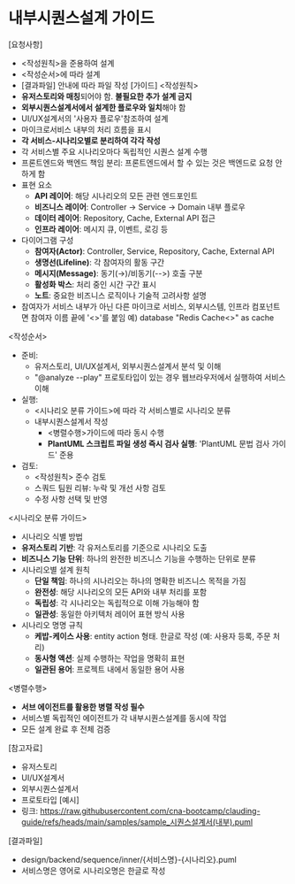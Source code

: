 # 내부시퀀스설계 가이드 

[요청사항]
- <작성원칙>을 준용하여 설계
- <작성순서>에 따라 설계
- [결과파일] 안내에 따라 파일 작성 
[가이드]
<작성원칙>
- **유저스토리와 매칭**되어야 함. **불필요한 추가 설계 금지**
- **외부시퀀스설계서에서 설계한 플로우와 일치**해야 함 
- UI/UX설계서의 '사용자 플로우'참조하여 설계
- 마이크로서비스 내부의 처리 흐름을 표시 
- **각 서비스-시나리오별로 분리하여 각각 작성**
- 각 서비스별 주요 시나리오마다 독립적인 시퀀스 설계 수행
- 프론트엔드와 백엔드 책임 분리: 프론트엔드에서 할 수 있는 것은 백엔드로 요청 안하게 함  
- 표현 요소
  - **API 레이어**: 해당 시나리오의 모든 관련 엔드포인트
  - **비즈니스 레이어**: Controller → Service → Domain 내부 플로우
  - **데이터 레이어**: Repository, Cache, External API 접근
  - **인프라 레이어**: 메시지 큐, 이벤트, 로깅 등
- 다이어그램 구성
  - **참여자(Actor)**: Controller, Service, Repository, Cache, External API
  - **생명선(Lifeline)**: 각 참여자의 활동 구간
  - **메시지(Message)**: 동기(→)/비동기(-->) 호출 구분
  - **활성화 박스**: 처리 중인 시간 구간 표시
  - **노트**: 중요한 비즈니스 로직이나 기술적 고려사항 설명
- 참여자가 서비스 내부가 아닌 다른 마이크로 서비스, 외부시스템, 인프라 컴포넌트면 참여자 이름 끝에 '<<E>>'를 붙임 
  예) database "Redis Cache<<E>>" as cache

<작성순서>
- 준비: 
  - 유저스토리, UI/UX설계서, 외부시퀀스설계서 분석 및 이해 
  - "@analyze --play" 프로토타입이 있는 경우 웹브라우저에서 실행하여 서비스 이해
- 실행: 
  - <시나리오 분류 가이드>에 따라 각 서비스별로 시나리오 분류 
  - 내부시퀀스설계서 작성 
    - <병렬수행>가이드에 따라 동시 수행 
    - **PlantUML 스크립트 파일 생성 즉시 검사 실행**: 'PlantUML 문법 검사  가이드' 준용 
- 검토:
  - <작성원칙> 준수 검토
  - 스쿼드 팀원 리뷰: 누락 및 개선 사항 검토
  - 수정 사항 선택 및 반영
  
<시나리오 분류 가이드>
-  시나리오 식별 방법
  - **유저스토리 기반**: 각 유저스토리를 기준으로 시나리오 도출
  - **비즈니스 기능 단위**: 하나의 완전한 비즈니스 기능을 수행하는 단위로 분류
- 시나리오별 설계 원칙
  - **단일 책임**: 하나의 시나리오는 하나의 명확한 비즈니스 목적을 가짐
  - **완전성**: 해당 시나리오의 모든 API와 내부 처리를 포함
  - **독립성**: 각 시나리오는 독립적으로 이해 가능해야 함
  - **일관성**: 동일한 아키텍처 레이어 표현 방식 사용
- 시나리오 명명 규칙
  - **케밥-케이스 사용**: entity action 형태. 한글로 작성 (예: 사용자 등록, 주문 처리)
  - **동사형 액션**: 실제 수행하는 작업을 명확히 표현
  - **일관된 용어**: 프로젝트 내에서 동일한 용어 사용

<병렬수행>
- **서브 에이전트를 활용한 병렬 작성 필수**
- 서비스별 독립적인 에이전트가 각 내부시퀀스설계를 동시에 작업
- 모든 설계 완료 후 전체 검증

[참고자료]
- 유저스토리
- UI/UX설계서
- 외부시퀀스설계서
- 프로토타입
[예시]
- 링크: https://raw.githubusercontent.com/cna-bootcamp/clauding-guide/refs/heads/main/samples/sample_시퀀스설계서(내부).puml

[결과파일]
- design/backend/sequence/inner/{서비스명}-{시나리오}.puml
- 서비스명은 영어로 시나리오명은 한글로 작성  

